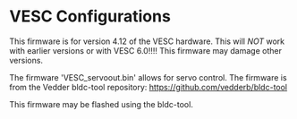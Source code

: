 # VESC Configurations
This firmware is for version 4.12 of the VESC hardware. This will *NOT* work with earlier versions or with VESC 6.0!!!! This firmware may damage other versions.

The firmware 'VESC_servoout.bin' allows for servo control. The firmware is from the Vedder bldc-tool repository: https://github.com/vedderb/bldc-tool

This firmware may be flashed using the bldc-tool.
 

